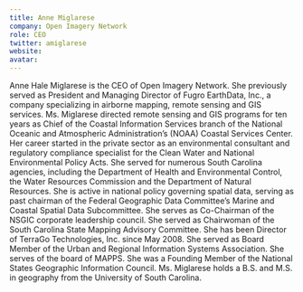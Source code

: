 ```yaml
---
title: Anne Miglarese
company: Open Imagery Network
role: CEO
twitter: amiglarese
website: 
avatar:
---
```

Anne Hale Miglarese is the CEO of Open Imagery Network. She previously served as President and Managing Director of Fugro EarthData, Inc., a company specializing in airborne mapping, remote sensing and GIS services. Ms. Miglarese directed remote sensing and GIS programs for ten years as Chief of the Coastal Information Services branch of the National Oceanic and Atmospheric Administration’s (NOAA) Coastal Services Center. Her career started in the private sector as an environmental consultant and regulatory compliance specialist for the Clean Water and National Environmental Policy Acts. She served for numerous South Carolina agencies, including the Department of Health and Environmental Control, the Water Resources Commission and the Department of Natural Resources. She is active in national policy governing spatial data, serving as past chairman of the Federal Geographic Data Committee’s Marine and Coastal Spatial Data Subcommittee. She serves as Co-Chairman of the NSGIC corporate leadership council. She served as Chairwoman of the South Carolina State Mapping Advisory Committee. She has been Director of TerraGo Technologies, Inc. since May 2008. She served as Board Member of the Urban and Regional Information Systems Association. She serves of the board of MAPPS. She was a Founding Member of the National States Geographic Information Council. Ms. Miglarese holds a B.S. and M.S. in geography from the University of South Carolina.